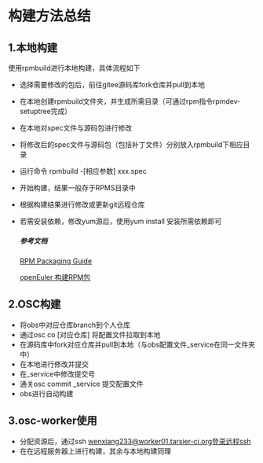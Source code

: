 # 构建方法总结



## 1.本地构建

使用rpmbuild进行本地构建，具体流程如下

 - 选择需要修改的包后，前往gitee源码库fork仓库并pull到本地

 - 在本地创建rpmbuild文件夹，并生成所需目录（可通过rpm指令rpmdev-setuptree完成）

 - 在本地对spec文件与源码包进行修改

 - 将修改后的spec文件与源码包（包括补丁文件）分别放入rpmbuild下相应目录

 - 运行命令 rpmbuild -[相应参数] xxx.spec

 - 开始构建，结果一般存于RPMS目录中

 - 根据构建结果进行修改或更新git远程仓库

 - 若需安装依赖，修改yum源后，使用yum install 安装所需依赖即可

   ##### 参考文档

   [RPM Packaging Guide](https://rpm-packaging-guide.github.io/)

   [openEuler 构建RPM包](https://docs.openeuler.org/zh/docs/20.09/docs/ApplicationDev/%E6%9E%84%E5%BB%BARPM%E5%8C%85.html)

## 2.OSC构建

- 将obs中对应仓库branch到个人仓库
- 通过osc co [对应仓库] 将配置文件拉取到本地
- 在源码库中fork对应仓库并pull到本地（与obs配置文件_service在同一文件夹中）
- 在本地进行修改并提交
- 在_service中修改提交号
- 通关osc commit _service 提交配置文件
- obs进行自动构建

## 3.osc-worker使用

- 分配资源后，通过ssh wenxiang233@worker01.tarsier-ci.org登录远程ssh
- 在在远程服务器上进行构建，其余与本地构建同理





